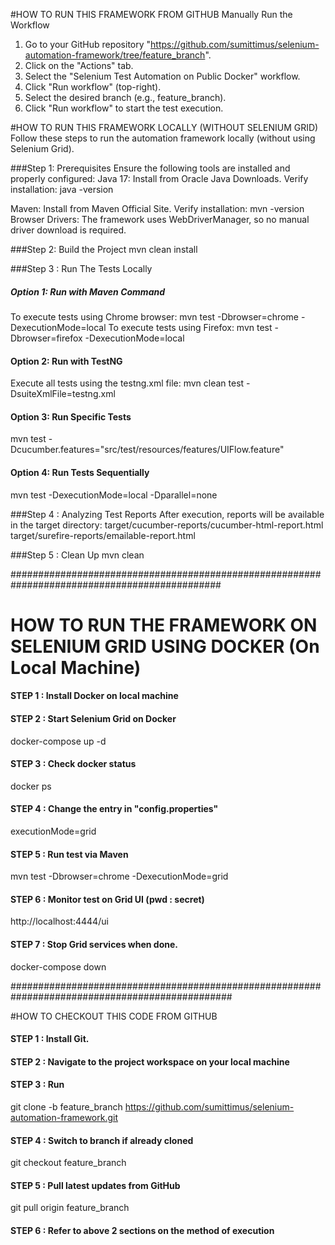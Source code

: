 #HOW TO RUN THIS FRAMEWORK FROM GITHUB
Manually Run the Workflow
1. Go to your GitHub repository "https://github.com/sumittimus/selenium-automation-framework/tree/feature_branch".
2. Click on the "Actions" tab.
3. Select the "Selenium Test Automation on Public Docker" workflow.
4. Click "Run workflow" (top-right).
5. Select the desired branch (e.g., feature_branch).
6. Click "Run workflow" to start the test execution.

#HOW TO RUN THIS FRAMEWORK LOCALLY (WITHOUT SELENIUM GRID)
Follow these steps to run the automation framework locally (without using Selenium Grid).

###Step 1: Prerequisites
Ensure the following tools are installed and properly configured:
Java 17:
Install from Oracle Java Downloads.
Verify installation: java -version

Maven:
Install from Maven Official Site.
Verify installation: mvn -version
Browser Drivers: The framework uses WebDriverManager, so no manual driver download is required.

###Step 2: Build the Project
mvn clean install

###Step 3 : Run The Tests Locally
##### Option 1: Run with Maven Command
To execute tests using Chrome browser: mvn test -Dbrowser=chrome -DexecutionMode=local
To execute tests using Firefox: mvn test -Dbrowser=firefox -DexecutionMode=local

#### Option 2: Run with TestNG
Execute all tests using the testng.xml file: mvn clean test -DsuiteXmlFile=testng.xml

#### Option 3: Run Specific Tests
mvn test -Dcucumber.features="src/test/resources/features/UIFlow.feature"

#### Option 4: Run Tests Sequentially
mvn test -DexecutionMode=local -Dparallel=none

###Step 4 : Analyzing Test Reports
After execution, reports will be available in the target directory: 
target/cucumber-reports/cucumber-html-report.html
target/surefire-reports/emailable-report.html

###Step 5 : Clean Up
mvn clean

##############################################################################################

# HOW TO RUN THE FRAMEWORK ON SELENIUM GRID USING DOCKER (On Local Machine)
#### STEP 1 : Install Docker on local machine
#### STEP 2 : Start Selenium Grid on Docker
docker-compose up -d
#### STEP 3 : Check docker status
docker ps
#### STEP 4 : Change the entry  in "config.properties"
executionMode=grid
#### STEP 5 : Run test via Maven
mvn test -Dbrowser=chrome -DexecutionMode=grid
#### STEP 6 : Monitor test on Grid UI (pwd : secret)
http://localhost:4444/ui
#### STEP 7 : Stop Grid services when done.
docker-compose down


################################################################################################

#HOW TO CHECKOUT THIS CODE FROM GITHUB
#### STEP 1 : Install Git.
#### STEP 2 : Navigate to the project workspace on your local machine
#### STEP 3 : Run
git clone -b feature_branch https://github.com/sumittimus/selenium-automation-framework.git
#### STEP 4 : Switch to branch if already cloned
git checkout feature_branch
#### STEP 5 : Pull latest updates from GitHub
git pull origin feature_branch
#### STEP 6 : Refer to above 2 sections on the method of execution







